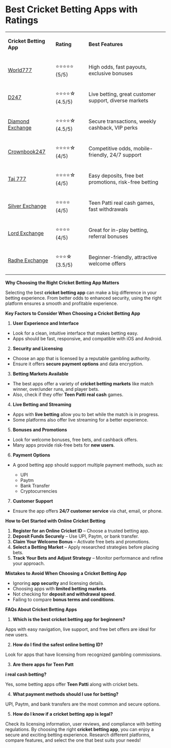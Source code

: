 <h1><strong>Best Cricket Betting Apps with Ratings</strong></h1>
<table>
<tbody>
<tr>
<td>
<p><strong>Cricket Betting App</strong></p>
</td>
<td>
<p><strong>Rating</strong></p>
</td>
<td>
<p><strong>Best Features</strong></p>
</td>
</tr>
<tr>
<td>
<p><a href="https://world777signup.com/">World777</a></p>
</td>
<td>
<p>⭐⭐⭐⭐⭐ (5/5)</p>
</td>
<td>
<p>High odds, fast payouts, exclusive bonuses</p>
</td>
</tr>
<tr>
<td>
<p><a href="https://d247signup.com/">D247</a></p>
</td>
<td>
<p>⭐⭐⭐⭐☆ (4.5/5)</p>
</td>
<td>
<p>Live betting, great customer support, diverse markets</p>
</td>
</tr>
<tr>
<td>
<p><a href="http://diamondsexchangecom.com/">Diamond Exchange</a></p>
</td>
<td>
<p>⭐⭐⭐⭐☆ (4.5/5)</p>
</td>
<td>
<p>Secure transactions, weekly cashback, VIP perks</p>
</td>
</tr>
<tr>
<td>
<p><a href="https://fairbet7signup.com/">Crownbook247</a></p>
</td>
<td>
<p>⭐⭐⭐⭐☆ (4/5)</p>
</td>
<td>
<p>Competitive odds, mobile-friendly, 24/7 support</p>
</td>
</tr>
<tr>
<td>
<p><a href="https://taj007com.com/">Taj 777</a></p>
</td>
<td>
<p>⭐⭐⭐⭐☆ (4/5)</p>
</td>
<td>
<p>Easy deposits, free bet promotions, risk-free betting</p>
</td>
</tr>
<tr>
<td>
<p><a href="https://silverrexchcom.com/">Silver Exchange</a></p>
</td>
<td>
<p>⭐⭐⭐⭐ (4/5)</p>
</td>
<td>
<p>Teen Patti real cash games, fast withdrawals</p>
</td>
</tr>
<tr>
<td>
<p><a href="https://lordsexchangeid.com/">Lord Exchange</a></p>
</td>
<td>
<p>⭐⭐⭐⭐ (4/5)</p>
</td>
<td>
<p>Great for in-play betting, referral bonuses</p>
</td>
</tr>
<tr>
<td>
<p><a href="https://radheexchxyz.com/">Radhe Exchange</a></p>
</td>
<td>
<p>⭐⭐⭐☆ (3.5/5)</p>
</td>
<td>
<p>Beginner-friendly, attractive welcome offers</p>
</td>
</tr>
</tbody>
</table>
<p><strong>Why Choosing the Right Cricket Betting App Matters</strong></p>
<p>Selecting the best <strong>cricket betting app</strong> can make a big difference in your betting experience. From better odds to enhanced security, using the right platform ensures a smooth and profitable experience.</p>
<p><strong>Key Factors to Consider When Choosing a Cricket Betting App</strong></p>
<ol>
<li><strong> User Experience and Interface</strong></li>
</ol>
<ul>
<li>Look for a clean, intuitive interface that makes betting easy.</li>
<li>Apps should be fast, responsive, and compatible with iOS and Android.</li>
</ul>
<ol start="2">
<li><strong> Security and Licensing</strong></li>
</ol>
<ul>
<li>Choose an app that is licensed by a reputable gambling authority.</li>
<li>Ensure it offers <strong>secure payment options</strong> and data encryption.</li>
</ul>
<ol start="3">
<li><strong> Betting Markets Available</strong></li>
</ol>
<ul>
<li>The best apps offer a variety of <strong>cricket betting markets</strong> like match winner, over/under runs, and player bets.</li>
<li>Also, check if they offer <strong>Teen Patti real cash</strong> games.</li>
</ul>
<ol start="4">
<li><strong> Live Betting and Streaming</strong></li>
</ol>
<ul>
<li>Apps with <strong>live betting</strong> allow you to bet while the match is in progress.</li>
<li>Some platforms also offer live streaming for a better experience.</li>
</ul>
<ol start="5">
<li><strong> Bonuses and Promotions</strong></li>
</ol>
<ul>
<li>Look for welcome bonuses, free bets, and cashback offers.</li>
<li>Many apps provide risk-free bets for <strong>new users</strong>.</li>
</ul>
<ol start="6">
<li><strong> Payment Options</strong></li>
</ol>
<ul>
<li>A good betting app should support multiple payment methods, such as:</li>
<ul>
<li>UPI</li>
<li>Paytm</li>
<li>Bank Transfer</li>
<li>Cryptocurrencies</li>
</ul>
</ul>
<ol start="7">
<li><strong> Customer Support</strong></li>
</ol>
<ul>
<li>Ensure the app offers <strong>24/7 customer service</strong> via chat, email, or phone.</li>
</ul>
<p><strong>How to Get Started with Online Cricket Betting</strong></p>
<ol>
<li><strong>Register for an Online Cricket ID</strong> &ndash; Choose a trusted betting app.</li>
<li><strong>Deposit Funds Securely</strong> &ndash; Use UPI, Paytm, or bank transfer.</li>
<li><strong>Claim Your Welcome Bonus</strong> &ndash; Activate free bets and promotions.</li>
<li><strong>Select a Betting Market</strong> &ndash; Apply researched strategies before placing bets.</li>
<li><strong>Track Your Bets and Adjust Strategy</strong> &ndash; Monitor performance and refine your approach.</li>
</ol>
<p><strong>Mistakes to Avoid When Choosing a Cricket Betting App</strong></p>
<ul>
<li>Ignoring <strong>app security</strong> and licensing details.</li>
<li>Choosing apps with <strong>limited betting markets</strong>.</li>
<li>Not checking for <strong>deposit and withdrawal speed</strong>.</li>
<li>Failing to compare <strong>bonus terms and conditions</strong>.</li>
</ul>
<p><strong>FAQs About Cricket Betting Apps</strong></p>
<ol>
<li><strong> Which is the best cricket betting app for beginners?</strong></li>
</ol>
<p>Apps with easy navigation, live support, and free bet offers are ideal for new users.</p>
<ol start="2">
<li><strong> How do I find the safest online betting ID?</strong></li>
</ol>
<p>Look for apps that have licensing from recognized gambling commissions.</p>
<ol start="3">
<li><strong> Are there apps for Teen Patt</strong></li>
</ol>
<p><strong>i real cash betting?</strong></p>
<p>Yes, some betting apps offer <strong>Teen Patti</strong> along with cricket bets.</p>
<ol start="4">
<li><strong> What payment methods should I use for betting?</strong></li>
</ol>
<p>UPI, Paytm, and bank transfers are the most common and secure options.</p>
<ol start="5">
<li><strong> How do I know if a cricket betting app is legal?</strong></li>
</ol>
<p>Check its licensing information, user reviews, and compliance with betting regulations. By choosing the right <strong>cricket betting app</strong>, you can enjoy a secure and exciting betting experience. Research different platforms, compare features, and select the one that best suits your needs!</p>
